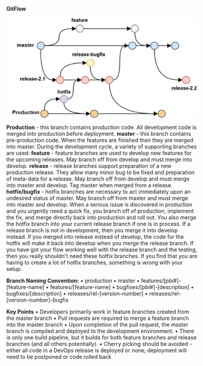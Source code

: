 **GitFlow**

 ![Git Flow](images/branching.png)


**Production** - this branch contains production code. All development code is merged into production before deployment.
**master** - this branch contains pre-production code. When the features are finished then they are merged into master.
During the development cycle, a variety of supporting branches are used:
**feature** - feature branches are used to develop new features for the upcoming releases. May branch off from develop and must merge into develop.
**release** - release branches support preparation of a new production release. They allow many minor bug to be fixed and preparation of meta-data for a release. May branch off from develop and must merge into master and develop. Tag master when merged from a release.
**hotfix/bugfix** - hotfix branches are necessary to act immediately upon an undesired status of master. May branch off from master and must merge into master and develop.
When a serious issue is discovered in production and you urgently need a quick fix, you branch off of production, implement the fix, and merge directly back into production and roll out. You also merge the hotfix branch into your current release branch if one is in process. If a release branch is not in development, then you merge it into develop instead. If you merged into release instead of develop, the code for the hotfix will make it back into develop when you merge the release branch. If you have got your flow working well with the release branch and the testing, then you really shouldn't need these hotfix branches. If you find that you are having to create a lot of hotfix branches, something is wrong with your setup.


**Branch Naming Convention:**
•	production
•	master
•	features/[pbi#]-[feature-name]
•	features/[feature-name]
•	bugfixes/[pbi#]-[description]
•	bugfixes/[description]
•	releases/rel-[version-number]
•	releases/rel-[version-number]-bugfix

**Key Points**
•	Developers primarily work in feature branches created from the master branch
•	Pull requests are required to merge a feature branch into the master branch
•	Upon completion of the pull request, the master branch is compiled and deployed to the development environment.
•	There is only one build pipeline, but it builds for both feature branches and release branches (and all others potentially).
•	Cherry picking should be avoided - either all code in a DevOps release is deployed or none; deployment will need to be postponed or code rolled back

